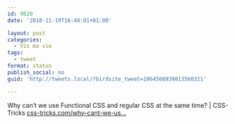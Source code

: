 ```yaml
---
id: 9820
date: '2018-11-19T16:48:01+01:00'

layout: post
categories:
  - Vis ma vie
tags:
  - tweet
format: status
publish_social: no
guid: 'http://tweets.local/?birdsite_tweet=1064560939813560321'

---
```


Why can’t we use Functional CSS and regular CSS at the same time? | CSS-Tricks [css-tricks.com/why-cant-we-us…](https://css-tricks.com/why-cant-we-use-functional-css-and-regular-css-at-the-same-time/)